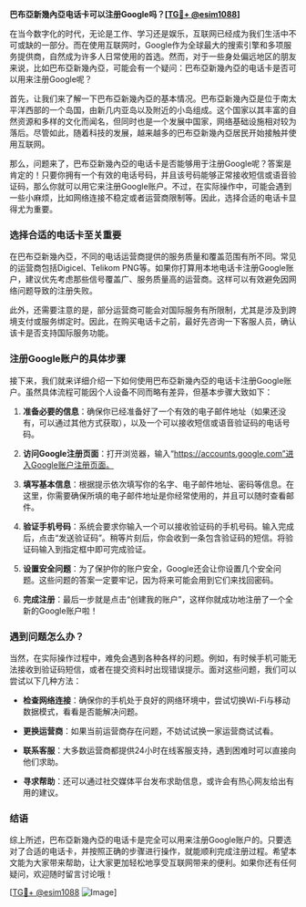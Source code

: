 **巴布亞新幾內亞电话卡可以注册Google吗？[[TG💪+ @esim1088](https://t.me/s/esim1088)]**

在当今数字化的时代，无论是工作、学习还是娱乐，互联网已经成为我们生活中不可或缺的一部分。而在使用互联网时，Google作为全球最大的搜索引擎和多项服务提供商，自然成为许多人日常使用的首选。然而，对于一些身处偏远地区的朋友来说，比如巴布亞新幾內亞，可能会有一个疑问：巴布亞新幾內亞的电话卡是否可以用来注册Google呢？

首先，让我们来了解一下巴布亞新幾內亞的基本情况。巴布亞新幾內亞是位于南太平洋西部的一个岛国，由新几内亚岛以及附近的小岛组成。这个国家以其丰富的自然资源和多样的文化而闻名，但同时也是一个发展中国家，网络基础设施相对较为落后。尽管如此，随着科技的发展，越来越多的巴布亞新幾內亞居民开始接触并使用互联网。

那么，问题来了，巴布亞新幾內亞的电话卡是否能够用于注册Google呢？答案是肯定的！只要你拥有一个有效的电话号码，并且该号码能够正常接收短信或语音验证码，那么你就可以用它来注册Google账户。不过，在实际操作中，可能会遇到一些小麻烦，比如网络连接不稳定或者运营商限制等。因此，选择合适的电话卡显得尤为重要。

### 选择合适的电话卡至关重要

在巴布亞新幾內亞，不同的电话运营商提供的服务质量和覆盖范围有所不同。常见的运营商包括Digicel、Telikom PNG等。如果你打算用本地电话卡注册Google账户，建议优先考虑那些信号覆盖广、服务质量高的运营商。这样可以有效避免因网络问题导致的注册失败。

此外，还需要注意的是，部分运营商可能会对国际服务有所限制，尤其是涉及到跨境支付或服务绑定时。因此，在购买电话卡之前，最好先咨询一下客服人员，确认该卡是否支持国际服务功能。

### 注册Google账户的具体步骤

接下来，我们就来详细介绍一下如何使用巴布亞新幾內亞的电话卡注册Google账户。虽然具体流程可能因个人设备不同而略有差异，但基本步骤大致如下：

1. **准备必要的信息**：确保你已经准备好了一个有效的电子邮件地址（如果还没有，可以通过其他方式获取），以及一个可以接收短信或语音验证码的电话号码。
   
2. **访问Google注册页面**：打开浏览器，输入“https://accounts.google.com”进入Google账户注册页面。

3. **填写基本信息**：根据提示依次填写你的名字、电子邮件地址、密码等信息。在这里，你需要确保所填的电子邮件地址是你经常使用的，并且可以随时查看邮件。

4. **验证手机号码**：系统会要求你输入一个可以接收验证码的手机号码。输入完成后，点击“发送验证码”。稍等片刻后，你会收到一条包含验证码的短信。将验证码输入到指定框中即可完成验证。

5. **设置安全问题**：为了保护你的账户安全，Google还会让你设置几个安全问题。这些问题的答案一定要牢记，因为将来可能会用到它们来找回密码。

6. **完成注册**：最后一步就是点击“创建我的账户”，这样你就成功地注册了一个全新的Google账户啦！

### 遇到问题怎么办？

当然，在实际操作过程中，难免会遇到各种各样的问题。例如，有时候手机可能无法接收到验证码短信，或者在提交资料时出现错误提示。面对这些问题，我们可以尝试以下几种方法：

- **检查网络连接**：确保你的手机处于良好的网络环境中，尝试切换Wi-Fi与移动数据模式，看看是否能解决问题。
  
- **更换运营商**：如果当前运营商存在问题，不妨试试换一家运营商试试看。

- **联系客服**：大多数运营商都提供24小时在线客服支持，遇到困难时可以直接向他们求助。

- **寻求帮助**：还可以通过社交媒体平台发布求助信息，或许会有热心网友给出有用的建议。

### 结语

综上所述，巴布亞新幾內亞的电话卡是完全可以用来注册Google账户的。只要选对了合适的电话卡，并按照正确的步骤进行操作，就能顺利完成注册过程。希望本文能为大家带来帮助，让大家更加轻松地享受互联网带来的便利。如果你还有任何疑问，欢迎随时留言讨论哦！

[[TG💪+ @esim1088](https://t.me/s/esim1088) ![Image](https://i.postimg.cc/4NQfJmqS/Snipaste-2025-05-13-00-14-12.png)]